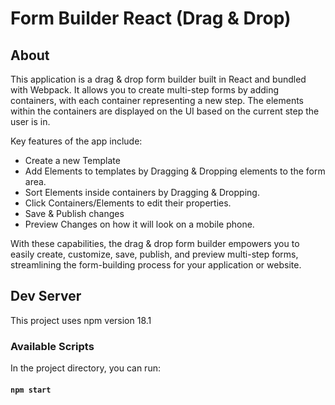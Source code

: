 # Form Builder React (Drag & Drop)



## About
This application is a drag & drop form builder built in React and bundled with Webpack. It allows you to create multi-step forms by adding containers, with each container representing a new step. The elements within the containers are displayed on the UI based on the current step the user is in.

Key features of the app include:

- Create a new Template
- Add Elements to templates by Dragging & Dropping elements to the form area.
- Sort Elements inside containers by Dragging & Dropping.
- Click Containers/Elements to edit their properties.
- Save & Publish changes
- Preview Changes on how it will look on a mobile phone.

With these capabilities, the drag & drop form builder empowers you to easily create, customize, save, publish, and preview multi-step forms, streamlining the form-building process for your application or website.

## Dev Server
This project uses npm version 18.1

### Available Scripts

In the project directory, you can run:

#### `npm start`
